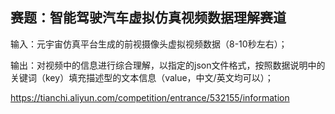 ## 赛题：智能驾驶汽车虚拟仿真视频数据理解赛道

输入：元宇宙仿真平台生成的前视摄像头虚拟视频数据（8-10秒左右）；

输出：对视频中的信息进行综合理解，以指定的json文件格式，按照数据说明中的关键词（key）填充描述型的文本信息（value，中文/英文均可以）；


https://tianchi.aliyun.com/competition/entrance/532155/information


